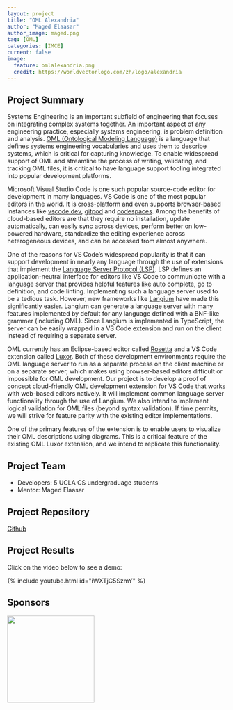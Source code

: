 ```yaml
---
layout: project
title: "OML Alexandria"
author: "Maged Elaasar"
author_image: maged.png
tag: [OML]
categories: [IMCE]
current: false
image:
  feature: omlalexandria.png
  credit: https://worldvectorlogo.com/zh/logo/alexandria
---
```


## Project Summary

Systems Engineering is an important subfield of engineering that focuses on integrating complex systems together. An important aspect of any engineering practice, especially systems engineering, is problem definition and analysis. [OML (Ontological Modeling Language)](https://github.com/opencaesar/oml) is a language that defines systems engineering vocabularies and uses them to describe systems, which is critical for capturing knowledge. To enable widespread support of OML and streamline the process of writing, validating, and tracking OML files, it is critical to have language support tooling integrated into popular development platforms. 

Microsoft Visual Studio Code is one such popular source-code editor for development in many languages. VS Code is one of the most popular editors in the world. It is cross-platform and even supports browser-based instances like [vscode.dev](https://vscode.dev/), [gitpod](http://gitpod.io/) and [codespaces](https://github.com/features/codespaces). Among the benefits of cloud-based editors are that they require no installation, update automatically, can easily sync across devices, perform better on low-powered hardware, standardize the editing experience across heterogeneous devices, and can be accessed from almost anywhere.

One of the reasons for VS Code’s widespread popularity is that it can support development in nearly any language through the use of extensions that implement the
[Language Server Protocol (LSP)](https://microsoft.github.io/language-server-protocol/). LSP defines an application-neutral interface for editors like VS Code to communicate with a language server that provides helpful features like auto complete, go to definition, and code linting. Implementing such a language server used to be a tedious task. However, new frameworks like [Langium](https://www.typefox.io/blog/langium-1.0-a-mature-language-toolkit/) have made this significantly easier. Langium can generate a language server with many features implemented by default for any language defined with a BNF-like grammer (including OML). Since Langium is implemented in TypeScript, the server can be easily wrapped in a VS Code extension and run on the client instead of requiring a separate server.

OML currently has an Eclipse-based editor called [Rosetta](https://github.com/opencaesar/oml-rosetta) and a VS Code extension called [Luxor](https://github.com/opencaesar/oml-luxor). Both of these development environments require the OML language server to run as a separate process on the client machine or on a separate server, which makes using browser-based editors difficult or impossible for OML development. Our project is to develop a proof of concept cloud-friendly OML development extension for VS Code that works with web-based editors natively. It will implement common language server functionality through the use of Langium. We also intend to implement logical validation for OML files (beyond syntax validation). If time permits, we will strive for feature parity with the existing editor implementations.

One of the primary features of the extension is to enable users to visualize their OML descriptions using diagrams. This is a critical feature of the existing OML Luxor extension, and we intend to replicate this functionality.

## Project Team

- Developers: 5 UCLA CS undergraduage students
- Mentor: Maged Elaasar

## Project Repository

[Github](https://github.com/0x65-e/oml-alexandria)

## Project Results

Click on the video below to see a demo:

{% include youtube.html id="iWXTjC5SzmY" %}

## Sponsors

[<img width="200px" src="https://brand.ucla.edu/images/logos-and-marks/campus-logo.jpg"/>](https://www.ucla.edu/)